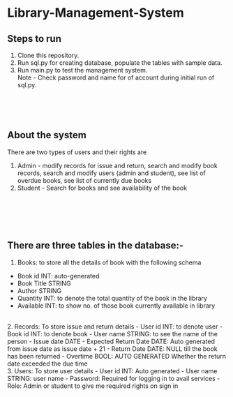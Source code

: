 # Library-Management-System

## Steps to run
1. Clone this repository.
2. Run sql.py for creating database, populate the tables with sample data.
3. Run main.py to test the management system.
<br>Note - Check password and name for of account during initial run of sql.py.

<br><br><br>
## About the system
There are two types of users and their rights are 
1. Admin - modify records for issue and return, search and modify book records, search and modify users (admin and student), see list of overdue books, see list of currently due books
2. Student - Search for books and see availability of the book

<br><br><br><br>
## There are three tables in the database:-
1. Books: to store all the details of book with the following schema 
- Book id INT: auto-generated
- Book Title STRING
- Author STRING
- Quantity INT: to denote the total quantity of the book in the library
- Available INT: to show no. of those book currently available in library
<br>
2. Records: To store issue and return details
- User id INT: to denote user
- Book id INT: to denote book
- User name STRING: to see the name of the person
- Issue date DATE
- Expected Return Date DATE:  Auto generated from issue date as issue date + 21
- Return Date DATE:  NULL till the book has been returned
- Overtime BOOL: AUTO GENERATED Whether the return date exceeded the due time
<br>
3. Users: To store user details
- User id INT: Auto generated
- User name STRING: user name
- Password: Required for logging in to avail services 
- Role: Admin or student to give me required rights on sign in
